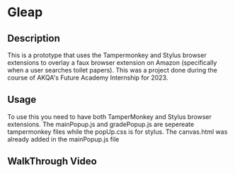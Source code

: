 # Gleap

## Description

This is a prototype that uses the Tampermonkey and Stylus browser extensions to overlay a faux browser extension on Amazon (specifically when a user searches toilet papers). This was a project done during the course of AKQA's Future Academy Internship for 2023.

## Usage

To use this you need to have both TamperMonkey and Stylus browser extensions. The mainPopup.js and gradePopup.js are sepereate tampermonkey files while the popUp.css is for stylus. The canvas.html was already added in the mainPopup.js file

## WalkThrough Video

